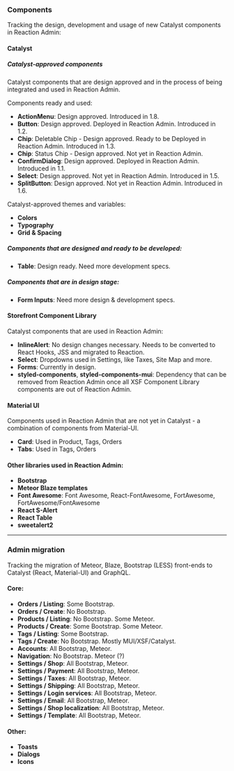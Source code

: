 ### Components

Tracking the design, development and usage of new Catalyst components in Reaction Admin:

#### Catalyst

##### Catalyst-approved components

Catalyst components that are design approved and in the process of being integrated and used in Reaction Admin.

Components ready and used:

- **ActionMenu**: Design approved. Introduced in 1.8.
- **Button**: Design approved. Deployed in Reaction Admin. Introduced in 1.2.
- **Chip**: Deletable Chip - Design approved. Ready to be Deployed in Reaction Admin. Introduced in 1.3.
- **Chip**: Status Chip - Design approved. Not yet in Reaction Admin.
- **ConfirmDialog**: Design approved. Deployed in Reaction Admin. Introduced in 1.1.
- **Select**: Design approved. Not yet in Reaction Admin. Introduced in 1.5.
- **SplitButton**: Design approved. Not yet in Reaction Admin. Introduced in 1.6.

Catalyst-approved themes and variables:

- **Colors**
- **Typography**
- **Grid & Spacing**

##### Components that are designed and ready to be developed:
- **Table**: Design ready. Need more development specs.

##### Components that are in design stage:
- **Form Inputs**: Need more design & development specs.

#### Storefront Component Library

Catalyst components that are used in Reaction Admin: 

- **InlineAlert**: No design changes necessary. Needs to be converted to React Hooks, JSS and migrated to Reaction.
- **Select**: Dropdowns used in Settings, like Taxes, Site Map and more.
- **Forms**: Currently in design.
- **styled-components**, **styled-components-mui**: Dependency that can be removed from Reaction Admin once all XSF Component Library components are out of Reaction Admin.

#### Material UI

Components used in Reaction Admin that are not yet in Catalyst - a combination of components from Material-UI.

- **Card**: Used in Product, Tags, Orders
- **Tabs**: Used in Tags, Orders

#### Other libraries used in Reaction Admin:

- **Bootstrap**
- **Meteor Blaze templates**
- **Font Awesome**: Font Awesome, React-FontAwesome, FortAwesome, FortAwesome/FontAwesome
- **React S-Alert**
- **React Table**
- **sweetalert2**

<hr>

### Admin migration

Tracking the migration of Meteor, Blaze, Bootstrap (LESS) front-ends to Catalyst (React, Material-UI) and GraphQL.

#### Core:

- **Orders / Listing**: Some Bootstrap.
- **Orders / Create**: No Bootstrap.
- **Products / Listing**: No Bootstrap. Some Meteor.
- **Products / Create**: Some Bootstrap. Some Meteor.
- **Tags / Listing**: Some Bootstrap.
- **Tags / Create**: No Bootstrap. Mostly MUI/XSF/Catalyst.
- **Accounts**: All Bootstrap, Meteor.
- **Navigation**: No Bootstrap. Meteor (?)
- **Settings / Shop**: All Bootstrap, Meteor.
- **Settings / Payment**: All Bootstrap, Meteor.
- **Settings / Taxes**: All Bootstrap, Meteor.
- **Settings / Shipping**: All Bootstrap, Meteor.
- **Settings / Login services**: All Bootstrap, Meteor.
- **Settings / Email**: All Bootstrap, Meteor.
- **Settings / Shop localization**: All Bootstrap, Meteor.
- **Settings / Template**: All Bootstrap, Meteor.

#### Other:

- **Toasts**
- **Dialogs**
- **Icons**
